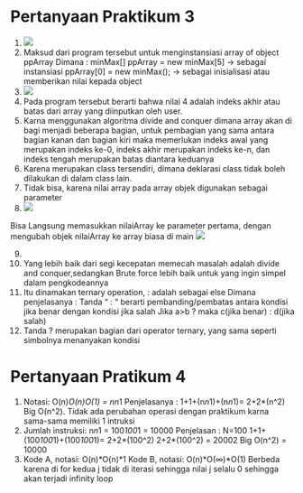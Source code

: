 # Pertanyaan Praktikum 3

1. <img src = 'belajar.JPG'>
2. Maksud dari program tersebut untuk menginstansiasi array of object ppArray
Dimana :
minMax[] ppArray = new minMax[5] -> sebagai instansiasi
ppArray[0] = new minMax(); -> sebagai inisialisasi atau memberikan nilai kepada object 
3. <img src = '03.JPG'>
4. Pada program tersebut berarti bahwa nilai 4 adalah indeks akhir atau batas dari array
yang diinputkan oleh user.
5. Karna menggunakan algoritma divide and conquer dimana array akan di bagi menjadi
beberapa bagian, untuk pembagian yang sama antara bagian kanan dan bagian kiri
maka memerlukan indeks awal yang merupakan indeks ke-0, indeks akhir merupakan
indeks ke-n, dan indeks tengah merupakan batas diantara keduanya 
6. Karena merupakan class tersendiri, dimana deklarasi class tidak boleh dilakukan di dalam
class lain.
7. Tidak bisa, karena nilai array pada array objek digunakan sebagai parameter 
8. <img src = '08.JPG'>
Bisa Langsung memasukkan nilaiArray ke parameter pertama, dengan mengubah objek
nilaiArray ke array biasa di main
<img src = '08.1.JPG'>

9. 
10. Yang lebih baik dari segi kecepatan memecah masalah adalah divide and
conquer,sedangkan Brute force lebih baik untuk yang ingin simpel dalam
pengkodeannya
11.  Itu dinamakan ternary operation, : adalah sebagai else
Dimana penjelasanya :
Tanda “ : “ berarti pembanding/pembatas antara kondisi jika benar dengan kondisi
jika salah
Jika a>b ? maka c(jika benar) : d(jika salah)
12. Tanda ? merupakan bagian dari operator ternary, yang sama seperti simbolnya
menanyakan kondisi 

# Pertanyaan Pratikum 4
1. Notasi: O(n)*O(n)*O(1) = n*n*1
Penjelasanya : 1+1+(n*n*1)+(n*n*1)= 2+2*(n^2)
Big O(n^2). Tidak ada perubahan operasi dengan praktikum karna sama-sama
memiliki 1 intruksi
2. Jumlah instruksi: n*n*1 = 100*100*1 = 10000
Penjelasan :
N=100
1+1+(100*100*1)+(100*100*1)= 2+2*(100^2)
2+2*(100^2) = 20002
Big O(n^2) = 10000
3. Kode A, notasi: O(n)*O(n)*1
Kode B, notasi: O(n)*O(∞)*O(1)
Berbeda karena di for kedua j tidak di iterasi sehingga nilai j selalu 0 sehingga akan
terjadi infinity loop
